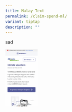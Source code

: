 ```yaml
---
title: Malay Text
permalink: /claim-spend-ml/
variant: tiptap
description: ""
---
```

<p>sad</p>
<p></p>
<div class="isomer-image-wrapper">
<img style="width: 20%;" height="auto" width="100%" alt="" src="/images/ECFHP ML/ML__11_.png">
</div>
<p></p>